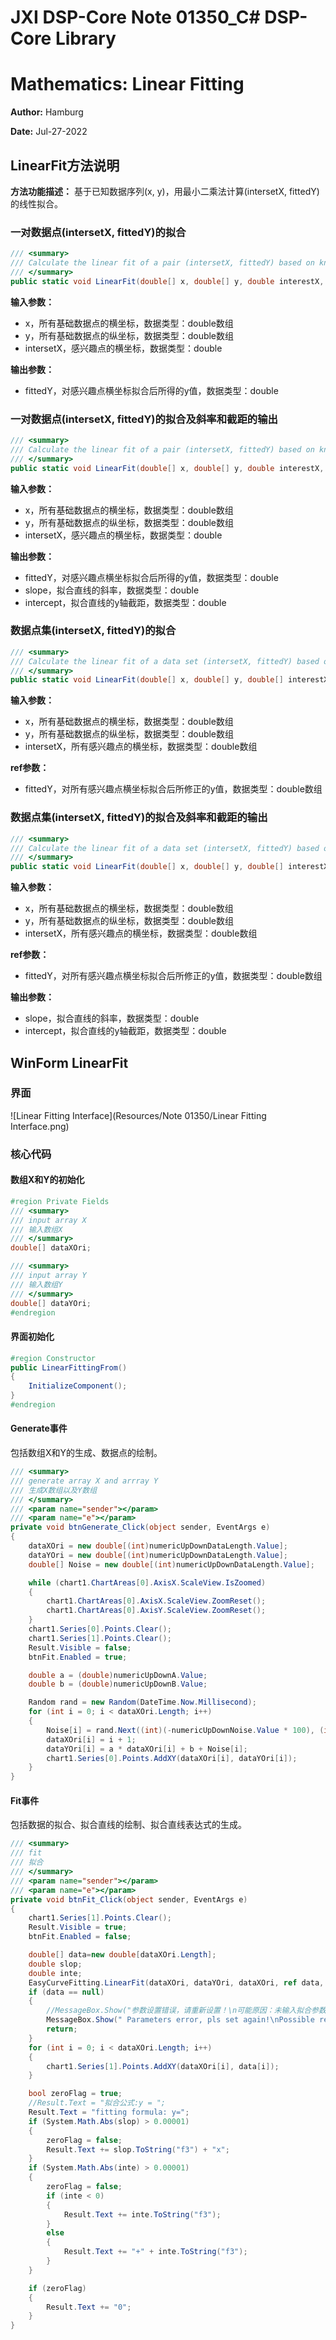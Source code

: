# JXI DSP-Core Note 01350_C# DSP-Core Library

# Mathematics: Linear Fitting

**Author:** Hamburg

**Date:** Jul-27-2022

## LinearFit方法说明

**方法功能描述：** 基于已知数据序列(x, y)，用最小二乘法计算(intersetX, fittedY)的线性拟合。 

### 一对数据点(intersetX, fittedY)的拟合

```c#
/// <summary>
/// Calculate the linear fit of a pair (intersetX, fittedY) based on known data sequence (x,y) using the Least Square method.
/// </summary>
public static void LinearFit(double[] x, double[] y, double interestX, out double fittedY)
```

**输入参数：**

* x，所有基础数据点的横坐标，数据类型：double数组
* y，所有基础数据点的纵坐标，数据类型：double数组
* intersetX，感兴趣点的横坐标，数据类型：double

**输出参数：**

* fittedY，对感兴趣点横坐标拟合后所得的y值，数据类型：double

### 一对数据点(intersetX, fittedY)的拟合及斜率和截距的输出

```c#
/// <summary>
/// Calculate the linear fit of a pair (intersetX, fittedY) based on known data sequence (x,y) using the Least Square method.
/// </summary>
public static void LinearFit(double[] x, double[] y, double interestX, out double fittedY, out double slope, out double intercept)
```

**输入参数：**

* x，所有基础数据点的横坐标，数据类型：double数组
* y，所有基础数据点的纵坐标，数据类型：double数组
* intersetX，感兴趣点的横坐标，数据类型：double

**输出参数：**

* fittedY，对感兴趣点横坐标拟合后所得的y值，数据类型：double
* slope，拟合直线的斜率，数据类型：double
* intercept，拟合直线的y轴截距，数据类型：double

### 数据点集(intersetX, fittedY)的拟合

```c#
/// <summary>
/// Calculate the linear fit of a data set (intersetX, fittedY) based on known data sequence (x,y) using the Least Square method.
/// </summary>
public static void LinearFit(double[] x, double[] y, double[] interestX, ref double[] fittedY)
```

**输入参数：**

* x，所有基础数据点的横坐标，数据类型：double数组
* y，所有基础数据点的纵坐标，数据类型：double数组
* intersetX，所有感兴趣点的横坐标，数据类型：double数组

**ref参数：**

* fittedY，对所有感兴趣点横坐标拟合后所修正的y值，数据类型：double数组

### 数据点集(intersetX, fittedY)的拟合及斜率和截距的输出

```c#
/// <summary>
/// Calculate the linear fit of a data set (intersetX, fittedY) based on known data sequence (x,y) using the Least Square method.
/// </summary>
public static void LinearFit(double[] x, double[] y, double[] interestX, ref double[] fittedY, out double slope, out double intercept)
```

**输入参数：**

* x，所有基础数据点的横坐标，数据类型：double数组
* y，所有基础数据点的纵坐标，数据类型：double数组
* intersetX，所有感兴趣点的横坐标，数据类型：double数组

**ref参数：**

* fittedY，对所有感兴趣点横坐标拟合后所修正的y值，数据类型：double数组

**输出参数：**

* slope，拟合直线的斜率，数据类型：double
* intercept，拟合直线的y轴截距，数据类型：double

## WinForm LinearFit

### 界面

![Linear Fitting Interface](Resources/Note 01350/Linear Fitting Interface.png)

### 核心代码

#### 数组X和Y的初始化

```c#
#region Private Fields
/// <summary>
/// input array X
/// 输入数组X
/// </summary>
double[] dataXOri;

/// <summary>
/// input array Y
/// 输入数组Y
/// </summary>
double[] dataYOri;
#endregion
```

#### 界面初始化

```c#
#region Constructor
public LinearFittingFrom()
{
    InitializeComponent();
}
#endregion
```

#### Generate事件

包括数组X和Y的生成、数据点的绘制。

```c#
/// <summary>
/// generate array X and arrray Y
/// 生成X数组以及Y数组
/// </summary>
/// <param name="sender"></param>
/// <param name="e"></param>
private void btnGenerate_Click(object sender, EventArgs e)
{
    dataXOri = new double[(int)numericUpDownDataLength.Value];
    dataYOri = new double[(int)numericUpDownDataLength.Value];
    double[] Noise = new double[(int)numericUpDownDataLength.Value];

    while (chart1.ChartAreas[0].AxisX.ScaleView.IsZoomed)
    {
        chart1.ChartAreas[0].AxisX.ScaleView.ZoomReset();
        chart1.ChartAreas[0].AxisY.ScaleView.ZoomReset();
    }
    chart1.Series[0].Points.Clear();
    chart1.Series[1].Points.Clear();
    Result.Visible = false;
    btnFit.Enabled = true;

    double a = (double)numericUpDownA.Value;
    double b = (double)numericUpDownB.Value;

    Random rand = new Random(DateTime.Now.Millisecond);
    for (int i = 0; i < dataXOri.Length; i++)
    {
        Noise[i] = rand.Next((int)(-numericUpDownNoise.Value * 100), (int)(numericUpDownNoise.Value * 100)) / 100.0;
        dataXOri[i] = i + 1;
        dataYOri[i] = a * dataXOri[i] + b + Noise[i];
        chart1.Series[0].Points.AddXY(dataXOri[i], dataYOri[i]);
    }
}
```

#### Fit事件

包括数据的拟合、拟合直线的绘制、拟合直线表达式的生成。

```c#
/// <summary>
/// fit
/// 拟合
/// </summary>
/// <param name="sender"></param>
/// <param name="e"></param>
private void btnFit_Click(object sender, EventArgs e)
{
    chart1.Series[1].Points.Clear();
    Result.Visible = true;
    btnFit.Enabled = false;

    double[] data=new double[dataXOri.Length];
    double slop;
    double inte;
    EasyCurveFitting.LinearFit(dataXOri, dataYOri, dataXOri, ref data, out slop, out inte);
    if (data == null)
    {
        //MessageBox.Show("参数设置错误，请重新设置！\n可能原因：未输入拟合参数", "提示", MessageBoxButtons.OK);
        MessageBox.Show(" Parameters error, pls set again!\nPossible reason: fitting parameters not input","Note",MessageBoxButtons.OK);
        return;
    }
    for (int i = 0; i < dataXOri.Length; i++)
    {
        chart1.Series[1].Points.AddXY(dataXOri[i], data[i]);
    }

    bool zeroFlag = true;
    //Result.Text = "拟合公式:y = ";
    Result.Text = "fitting formula: y=";
    if (System.Math.Abs(slop) > 0.00001)
    {
        zeroFlag = false;
        Result.Text += slop.ToString("f3") + "x";
    }
    if (System.Math.Abs(inte) > 0.00001)
    {
        zeroFlag = false;
        if (inte < 0)
        {
            Result.Text += inte.ToString("f3");
        }
        else
        {
            Result.Text += "+" + inte.ToString("f3");
        }
    }

    if (zeroFlag)
    {
        Result.Text += "0";
    }
}
```

